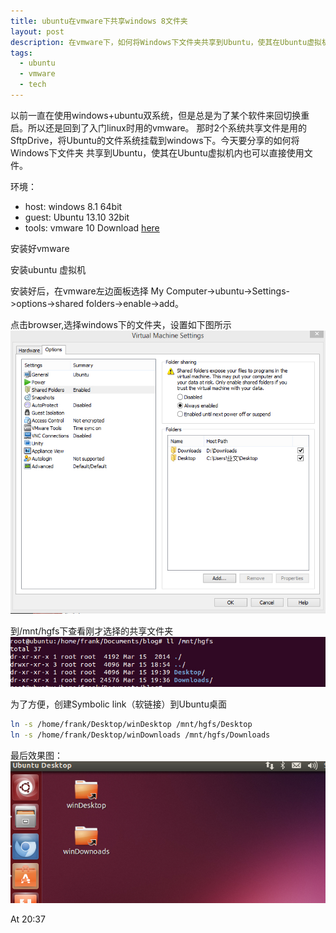 ```yaml
---
title: ubuntu在vmware下共享windows 8文件夹
layout: post
description: 在vmware下，如何将Windows下文件夹共享到Ubuntu，使其在Ubuntu虚拟机内也可以直接使用文件
tags:
  - ubuntu
  - vmware
  - tech
---
```


以前一直在使用windows+ubuntu双系统，但是总是为了某个软件来回切换重启。所以还是回到了入门linux时用的vmware。
那时2个系统共享文件是用的SftpDrive，将Ubuntu的文件系统挂载到windows下。今天要分享的如何将Windows下文件夹
共享到Ubuntu，使其在Ubuntu虚拟机内也可以直接使用文件。

环境：

* host:  windows 8.1 64bit
* guest: Ubuntu 13.10 32bit
* tools: vmware 10 Download [here](http://pan.baidu.com/s/1eQGanOA)

安装好vmware

安装ubuntu 虚拟机

安装好后，在vmware左边面板选择 My Computer->ubuntu->Settings->options->shared folders->enable->add。

点击browser,选择windows下的文件夹，设置如下图所示	
![setting](/media/file/20140315/1.jpg)

到/mnt/hgfs下查看刚才选择的共享文件夹
![hgfs](/media/file/20140315/2.jpg)

为了方便，创建Symbolic link（软链接）到Ubuntu桌面

```bash
ln -s /home/frank/Desktop/winDesktop /mnt/hgfs/Desktop
ln -s /home/frank/Desktop/winDownloads /mnt/hgfs/Downloads
```

最后效果图：
![result](/media/file/20140315/3.jpg)


At 20:37
